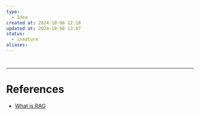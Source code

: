 ```yaml
---
type:
  - Idea
created at: 2024-10-08 12:18 
updated at: 2024-10-08 13:07
status:
  - inmature
aliases: 
---
```

#

---

# References

- [What is RAG](https://python.langchain.com/v0.1/docs/use_cases/question_answering/#what-is-rag)
